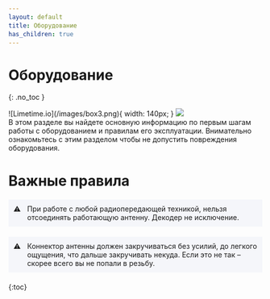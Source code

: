 ```yaml
---
layout: default
title: Оборудование
has_children: true
---
```


# Оборудование
{: .no_toc }

<div class="fs-6 fw-300">
  ![Limetime.io](/images/box3.png){ width: 140px; }
  <img src="main/images/box3.png" style="width: 60px" />
  <div>В этом разделе вы найдете основную информацию по первым шагам работы с оборудованием и правилам его эксплуатации.
Внимательно ознакомьтесь с этим разделом чтобы не допустить повреждения оборудования.</div>
</div>


# Важные правила

<div style="background-color: #f5f6fa;padding: 10px;margin: 20px 0;display: flex;gap: 13px;">
⚠️ <div>При работе с любой радиопередающей техникой, нельзя отсоединять работающую антенну.
Декодер не исключение.</div>
</div>

<div style="background-color: #f5f6fa;padding: 10px;margin: 20px 0;display: flex;gap: 13px;">
⚠️ <div>Коннектор антенны должен закручиваться без усилий, до легкого ощущения, 
что дальше закручивать некуда. Если это не так – скорее всего вы не попали в резьбу.</div>
</div>



{:toc}
